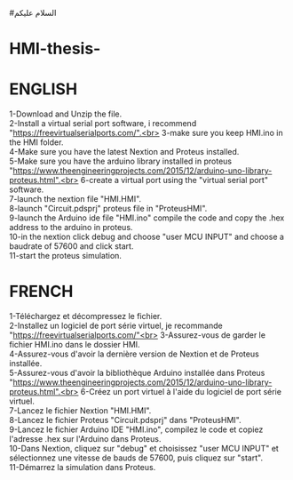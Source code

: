 #السلام عليكم
# HMI-thesis-
# ENGLISH
1-Download and Unzip the file.<br>
2-Install a virtual serial port software, i recommend "https://freevirtualserialports.com/".<br>
3-make sure you keep HMI.ino in the HMI folder. <br>
4-Make sure you have the latest Nextion and Proteus installed. <br>
5-Make sure you have the arduino library installed in proteus "https://www.theengineeringprojects.com/2015/12/arduino-uno-library-proteus.html".<br>
6-create a virtual port using the "virtual serial port" software.<br>
7-launch the nextion file "HMI.HMI".<br>
8-launch "Circuit.pdsprj" proteus file in "ProteusHMI".<br>
9-launch the Arduino ide file "HMI.ino" compile the code and copy the .hex address to the arduino in proteus.<br>
10-in the nextion click debug and choose "user MCU INPUT" and choose a baudrate of 57600 and click start. <br>
11-start the proteus simulation.<br>
# FRENCH
1-Téléchargez et décompressez le fichier.<br>
2-Installez un logiciel de port série virtuel, je recommande "https://freevirtualserialports.com/"<br>
3-Assurez-vous de garder le fichier HMI.ino dans le dossier HMI.<br>
4-Assurez-vous d'avoir la dernière version de Nextion et de Proteus installée.<br>
5-Assurez-vous d'avoir la bibliothèque Arduino installée dans Proteus "https://www.theengineeringprojects.com/2015/12/arduino-uno-library-proteus.html".<br>
6-Créez un port virtuel à l'aide du logiciel de port série virtuel.<br>
7-Lancez le fichier Nextion "HMI.HMI".<br>
8-Lancez le fichier Proteus "Circuit.pdsprj" dans "ProteusHMI".<br>
9-Lancez le fichier Arduino IDE "HMI.ino", compilez le code et copiez l'adresse .hex sur l'Arduino dans Proteus.<br>
10-Dans Nextion, cliquez sur "debug" et choisissez "user MCU INPUT" et sélectionnez une vitesse de bauds de 57600, puis cliquez sur "start".<br>
11-Démarrez la simulation dans Proteus.<br>
